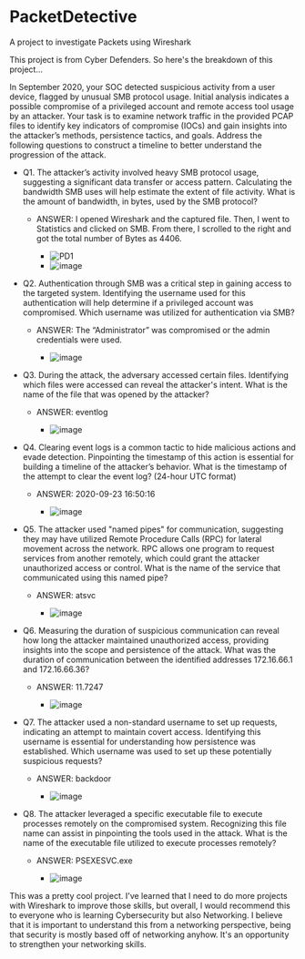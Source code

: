 # PacketDetective
A project to investigate Packets using Wireshark

This project is from Cyber Defenders.
So here's the breakdown of this project...

In September 2020, your SOC detected suspicious activity from a user device, flagged by unusual SMB protocol usage. Initial analysis indicates a possible compromise of a privileged account and remote access tool usage by an attacker.
Your task is to examine network traffic in the provided PCAP files to identify key indicators of compromise (IOCs) and gain insights into the attacker’s methods, persistence tactics, and goals. Address the following questions to construct a timeline to better understand the progression of the attack.

 

- Q1.	The attacker’s activity involved heavy SMB protocol usage, suggesting a significant data transfer or access pattern. Calculating the bandwidth SMB uses will help estimate the extent of file activity.
What is the amount of bandwidth, in bytes, used by the SMB protocol?

  - ANSWER:	I opened Wireshark and the captured file. Then, I went to Statistics and clicked on SMB. From there, I scrolled to the right and got the total number of Bytes as 4406.

    - ![PD1](https://github.com/user-attachments/assets/4b40c7d7-16c5-4f93-a7fe-5623a0c75318)
    - ![image](https://github.com/user-attachments/assets/d1bf9875-2f50-404d-9bf4-f6eaf77abeaa)

- Q2.	Authentication through SMB was a critical step in gaining access to the targeted system. Identifying the username used for this authentication will help determine if a privileged account was compromised.
Which username was utilized for authentication via SMB?

  - ANSWER:	The “Administrator” was compromised or the admin credentials were used. 

    - ![image](https://github.com/user-attachments/assets/9a95d5ca-78b5-43e1-b985-6436f277400d)

- Q3.	During the attack, the adversary accessed certain files. Identifying which files were accessed can reveal the attacker's intent.
What is the name of the file that was opened by the attacker?

  - ANSWER: eventlog

    - ![image](https://github.com/user-attachments/assets/f2987934-ff17-4e79-8872-edf2c6d62529)

- Q4.	Clearing event logs is a common tactic to hide malicious actions and evade detection. Pinpointing the timestamp of this action is essential for building a timeline of the attacker’s behavior.
What is the timestamp of the attempt to clear the event log? (24-hour UTC format)

  - ANSWER:	2020-09-23 16:50:16

    - ![image](https://github.com/user-attachments/assets/bb866e64-7b05-46b9-9ac8-9a5a16995ba2)

- Q5.	The attacker used "named pipes" for communication, suggesting they may have utilized Remote Procedure Calls (RPC) for lateral movement across the network. RPC allows one program to request services from another remotely, which could grant the attacker unauthorized access or control.
What is the name of the service that communicated using this named pipe?

  - ANSWER:	atsvc

    - ![image](https://github.com/user-attachments/assets/f7e0a992-fe92-4d77-b384-4d469273cdfa)

- Q6.	Measuring the duration of suspicious communication can reveal how long the attacker maintained unauthorized access, providing insights into the scope and persistence of the attack.
What was the duration of communication between the identified addresses 172.16.66.1 and 172.16.66.36?

  - ANSWER:	11.7247

    - ![image](https://github.com/user-attachments/assets/fcee0df3-1c90-4f1e-80a4-34dc75ea24f6)

- Q7.	The attacker used a non-standard username to set up requests, indicating an attempt to maintain covert access. Identifying this username is essential for understanding how persistence was established.
Which username was used to set up these potentially suspicious requests?

  - ANSWER:	backdoor

    - ![image](https://github.com/user-attachments/assets/5d1be858-9408-4f52-b647-6434b0555369)

- Q8.	The attacker leveraged a specific executable file to execute processes remotely on the compromised system. Recognizing this file name can assist in pinpointing the tools used in the attack.
What is the name of the executable file utilized to execute processes remotely?

  - ANSWER: PSEXESVC.exe

    - ![image](https://github.com/user-attachments/assets/dd8f3760-7231-4749-8aeb-4d658335bd9b)



This was a pretty cool project. I've learned that I need to do more projects with Wireshark to improve those skills, but overall, I would recommend this to everyone who is learning Cybersecurity but also Networking. I believe that it is important to understand this from a networking perspective, being that security is mostly based off of networking anyhow. It's an opportunity to strengthen your networking skills. 

